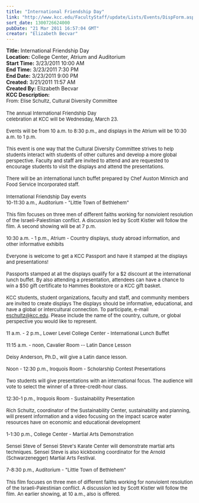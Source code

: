 ```yaml
---
title: "International Friendship Day"
link: "http://www.kcc.edu/FacultyStaff/update/Lists/Events/DispForm.aspx?ID=66"
sort_date: 1300726624000
pubDate: "21 Mar 2011 16:57:04 GMT"
creator: "Elizabeth Becvar"
---
```


<div><b>Title:</b> International Friendship Day</div>
<div><b>Location:</b> College Center, Atrium and Auditorium</div>
<div><b>Start Time:</b> 3/23/2011 10:00 AM</div>
<div><b>End Time:</b> 3/23/2011 7:30 PM</div>
<div><b>End Date:</b> 3/23/2011 9:00 PM</div>
<div><b>Created:</b> 3/21/2011 11:57 AM</div>
<div><b>Created By:</b> Elizabeth Becvar</div>
<div><b>KCC Description:</b> <div class=ExternalClass43B74D2D8A074F7C9F1EAA900F3DFF24><div><font size=2>From: Elise Schultz, Cultural Diversity Committee <br></font> <br><font size=2> The annual International Friendship Day <br>celebration at KCC will be Wednesday, March 23. </font></div><font size=2>
<div><br>Events will be from 10 a.m. to 8:30 p.m., and displays in the Atrium will be 10:30 a.m. to 1 p.m. </div>
<div><br>This event is one way that the Cultural Diversity Committee strives to help students interact with students of other cultures and develop a more global perspective. Faculty and staff are invited to attend and are requested to encourage students to visit the displays and attend the presentations. </div>
<div><br>There will be an international lunch buffet prepared by Chef Auston Minnich and Food Service Incorporated staff.</div>
<div></font> </div>
<div><font size=2>International Friendship Day events<br>10-11:30 a.m., Auditorium - &quot;Little Town of Bethlehem&quot;</font></div><font size=2>
<div><br>This film focuses on three men of different faiths working for nonviolent resolution of the Israeli-Palestinian conflict. A discussion led by Scott Kistler will follow the film. A second showing will be at 7 p.m.</div>
<div> </div>
<div>10:30 a.m. - 1 p.m., Atrium - Country displays, study abroad information, and other informative exhibits</div>
<div><br>Everyone is welcome to get a KCC Passport and have it stamped at the displays and presentations!</div>
<div><br>Passports stamped at all the displays qualify for a $2 discount at the international lunch buffet. By also attending a presentation, attendees can have a chance to win a $50 gift certificate to Hammes Bookstore or a KCC gift basket.</div>
<div><br>KCC students, student organizations, faculty and staff, and community members are invited to create displays The displays should be informative, educational, and have a global or intercultural connection. To participate, e-mail </font><a href="mailto:eschultz@kcc.edu"><font size=2>eschultz@kcc.edu</font></a><font size=2>. Please include the name of the country, culture, or global perspective you would like to represent.</font></div><font size=2>
<div><br>11 a.m. - 2 p.m., Lower Level College Center - International Lunch Buffet</div>
<div><br>11:15 a.m. - noon, Cavalier Room -- Latin Dance Lesson</div>
<div><br>Deisy Anderson, Ph.D., will give a Latin dance lesson.</div>
<div><br>Noon - 12:30 p.m., Iroquois Room - Scholarship Contest Presentations</div>
<div><br>Two students will give presentations with an international focus. The audience will vote to select the winner of a three-credit-hour class. </div>
<div><br>12:30-1 p.m., Iroquois Room - Sustainability Presentation</div>
<div><br>Rich Schultz, coordinator of the Sustainability Center, sustainability and planning, will present information and a video focusing on the impact scarce water resources have on economic and educational development </div>
<div><br>1-1:30 p.m., College Center - Martial Arts Demonstration</div>
<div><br>Sensei Steve of Sensei Steve's Karate Center will demonstrate martial arts techniques. Sensei Steve is also kickboxing coordinator for the Arnold (Schwarzenegger) Martial Arts Festival.</div>
<div> <br> 7-8:30 p.m., Auditorium - &quot;Little Town of Bethlehem&quot;</font></div>
<div><br><font size=2>This film focuses on three men of different faiths working for nonviolent resolution of the Israeli-Palestinian conflict. A discussion led by Scott Kistler will follow the film. An earlier showing, at 10 a.m., also is offered.<br></font></div></div></div>
